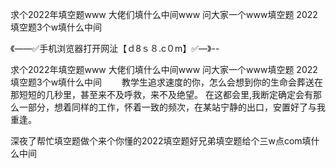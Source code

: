 求个2022年填空题www
大佬们填什么中间www
问大家一个www填空题
2022填空题3个w填什么中间


《——✅手机浏览器打开网沚【ｄ8ｓ８.c０m】✅—》--

求个2022年填空题www
大佬们填什么中间www
问大家一个www填空题
2022填空题3个w填什么中间
　　教学生追求速度的你，怎么会想到你的生命会葬送在那短短的几秒里，甚至来不及呼救，来不及绝望。
	在这都会里,我断定确定会有那么一部分，想着同样的工作，怀着一致的频次，在某站宁静的出口，安置好了与我重逢。





深夜了帮忙填空题做个来个你懂的2022填空题好兄弟填空题给个三w点com填什么中间
